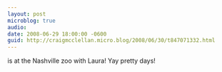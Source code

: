 ```yaml
---
layout: post
microblog: true
audio: 
date: 2008-06-29 18:00:00 -0600
guid: http://craigmcclellan.micro.blog/2008/06/30/t847071332.html
---
```

is at the Nashville zoo with Laura! Yay pretty days!
